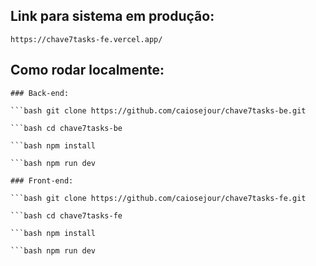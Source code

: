 ## Link para sistema em produção: 
    
    https://chave7tasks-fe.vercel.app/

## Como rodar localmente: 

    ### Back-end: 
        
    ```bash git clone https://github.com/caiosejour/chave7tasks-be.git

    ```bash cd chave7tasks-be

    ```bash npm install

    ```bash npm run dev

    ### Front-end: 
        
    ```bash git clone https://github.com/caiosejour/chave7tasks-fe.git

    ```bash cd chave7tasks-fe

    ```bash npm install

    ```bash npm run dev